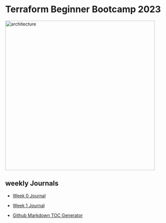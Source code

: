 # Terraform Beginner Bootcamp 2023
<img width="472" alt="architecture" src="https://github.com/KennedyNjuguna/terraform-beginner-bootcamp-2023/assets/88589168/a609dd1c-5b05-437d-86d9-b5b0cab3a54c">

## weekly Journals
- [Week 0 Journal](journal/week0.md)
- [Week 1 Journal](journal/week1.md)


- [Github Markdown TOC Generator](https://ecotrust-canada.github.io/markdown-toc/)
